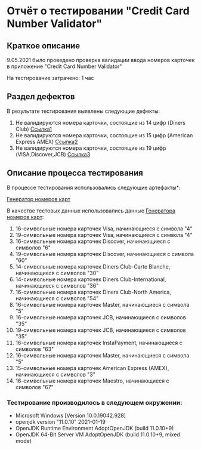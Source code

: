 # Отчёт о тестировании "Credit Card Number Validator"
## Краткое описание
9.05.2021 было проведено проверка валидации ввода номеров карточек в приложение "Credit Card Number Validator"

На тестирование затрачено: 1 час

## Раздел дефектов
В результате тестирования выявлены следующие дефекты:

1. Не валидируются номера карточки, состоящие из 14 цифр (Diners Club) [Ссылка1](https://github.com/rubinov2016/netology_java_1.1/issues/1)  
1. Не валидируются номера карточки, состоящие из 15 цифр (American Express AMEX) [Ссылка2](https://github.com/rubinov2016/netology_java_1.1/issues/2)
1. Не валидируются номера карточки, состоящие из 19 цифр (VISA,Discover,JCB) [Ссылка3](https://github.com/rubinov2016/netology_java_1.1/issues/3)

## Описание процесса тестирования
В процессе тестирования использовались следующие артефакты*:

[Генератор номеров карт](https://www.freeformatter.com/credit-card-number-generator-validator.html)


В качестве тестовых данных использовались данные [Генератора номеров карт](https://www.freeformatter.com/credit-card-number-generator-validator.html):

1. 16-символьные номера карточек Visa, начинающиеся с символа "4"
1. 19-символьные номера карточек Visa, начинающиеся с символа "4"
1. 16-символьные номера карточек Discover, начинающиеся с символов "6"   
1. 19-символьные номера карточек Discover, начинающиеся с символа "60"
1. 14-символьные номера карточек Diners Club-Carte Blanche, начинающиеся с символов "30"
1. 14-символьные номера карточек Diners Club-International, начинающиеся с символов "36"   
1. 16-символьные номера карточек Diners Club-North America, начинающиеся с символов "54"   
1. 16-символьные номера карточек Master, начинающиеся с символа "5"
1. 16-символьные номера карточек JCB, начинающиеся с символов "35"
1. 19-символьные номера карточек JCB, начинающиеся с символов "35"
1. 16-символьные номера карточек InstaPayment, начинающиеся с символов "63"
1. 16-символьные номера карточек Master, начинающиеся с символа "5"
1. 15-символьные номера карточек American Express (AMEX), начинающиеся с символов "3"
1. 16-символьные номера карточек Maestro, начинающиеся с символов "67"



### Тестирование производилось в следующем окружении:

* Microsoft Windows [Version 10.0.19042.928]
* openjdk version "11.0.10" 2021-01-19
* OpenJDK Runtime Environment AdoptOpenJDK (build 11.0.10+9)
* OpenJDK 64-Bit Server VM AdoptOpenJDK (build 11.0.10+9, mixed mode)

